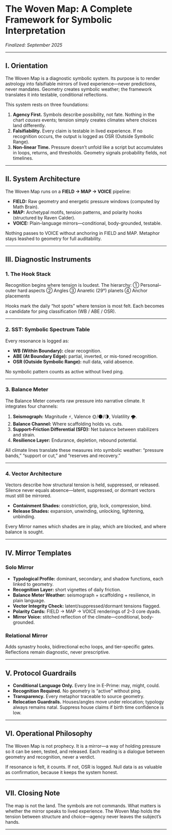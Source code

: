 # **The Woven Map: A Complete Framework for Symbolic Interpretation**

*Finalized: September 2025*

---

## I. Orientation

The Woven Map is a diagnostic symbolic system. Its purpose is to render astrology into falsifiable mirrors of lived experience—never predictions, never mandates. Geometry creates symbolic weather; the framework translates it into testable, conditional reflections.

This system rests on three foundations:

1. **Agency First.** Symbols describe possibility, not fate. Nothing in the chart *causes* events; tension simply creates climates where choices land differently.
2. **Falsifiability.** Every claim is testable in lived experience. If no recognition occurs, the output is logged as OSR (Outside Symbolic Range).
3. **Non-linear Time.** Pressure doesn’t unfold like a script but accumulates in loops, returns, and thresholds. Geometry signals probability fields, not timelines.

---

## II. System Architecture

The Woven Map runs on a **FIELD → MAP → VOICE** pipeline:

* **FIELD:** Raw geometry and energetic pressure windows (computed by Math Brain).
* **MAP:** Archetypal motifs, tension patterns, and polarity hooks (structured by Raven Calder).
* **VOICE:** Plain-language mirrors—conditional, body-grounded, testable.

Nothing passes to VOICE without anchoring in FIELD and MAP. Metaphor stays leashed to geometry for full auditability.

---

## III. Diagnostic Instruments

### 1. **The Hook Stack**

Recognition begins where tension is loudest. The hierarchy:
① Personal–outer hard aspects
② Angles
③ Anaretic (29°) planets
④ Anchor placements

Hooks mark the daily “hot spots” where tension is most felt. Each becomes a candidate for ping classification (WB / ABE / OSR).

---

### 2. **SST: Symbolic Spectrum Table**

Every resonance is logged as:

* **WB (Within Boundary):** clear recognition.
* **ABE (At Boundary Edge):** partial, inverted, or mis-toned recognition.
* **OSR (Outside Symbolic Range):** null data, valid absence.

No symbolic pattern counts as active without lived ping.

---

### 3. **Balance Meter**

The Balance Meter converts raw pressure into narrative climate. It integrates four channels:

1. **Seismograph:** Magnitude ⚡, Valence 🌞/🌑/🌗, Volatility 🌪️.
2. **Balance Channel:** Where scaffolding holds vs. cuts.
3. **Support–Friction Differential (SFD):** Net balance between stabilizers and strain.
4. **Resilience Layer:** Endurance, depletion, rebound potential.

All climate lines translate these measures into symbolic weather: “pressure bands,” “support or cut,” and “reserves and recovery.”

---

### 4. **Vector Architecture**

Vectors describe how structural tension is held, suppressed, or released. Silence never equals absence—latent, suppressed, or dormant vectors must still be mirrored.

* **Containment Shades:** constriction, grip, lock, compression, bind.
* **Release Shades:** expansion, unwinding, unlocking, lightening, unbinding.

Every Mirror names which shades are in play, which are blocked, and where balance is sought.

---

## IV. Mirror Templates

### Solo Mirror

* **Typological Profile:** dominant, secondary, and shadow functions, each linked to geometry.
* **Recognition Layer:** short vignettes of daily friction.
* **Balance Meter Weather:** seismograph + scaffolding + resilience, in plain language.
* **Vector Integrity Check:** latent/suppressed/dormant tensions flagged.
* **Polarity Cards:** FIELD → MAP → VOICE renderings of 2–3 core dyads.
* **Mirror Voice:** stitched reflection of the climate—conditional, body-grounded.

### Relational Mirror

Adds synastry hooks, bidirectional echo loops, and tier-specific gates. Reflections remain diagnostic, never prescriptive.

---

## V. Protocol Guardrails

* **Conditional Language Only.** Every line in E-Prime: may, might, could.
* **Recognition Required.** No geometry is “active” without ping.
* **Transparency.** Every metaphor traceable to source geometry.
* **Relocation Guardrails.** Houses/angles move under relocation; typology always remains natal. Suppress house claims if birth time confidence is low.

---

## VI. Operational Philosophy

The Woven Map is not prophecy. It is a mirror—a way of holding pressure so it can be seen, tested, and released. Each reading is a dialogue between geometry and recognition, never a verdict.

If resonance is felt, it counts. If not, OSR is logged. Null data is as valuable as confirmation, because it keeps the system honest.

---

## VII. Closing Note

The map is not the land. The symbols are not commands. What matters is whether the mirror speaks to lived experience. The Woven Map holds the tension between structure and choice—agency never leaves the subject’s hands.

---


